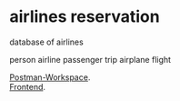 # airlines reservation

database of airlines

person
airline
passenger
trip
airplane
flight

[Postman-Workspace](https://www.postman.com/science-geoscientist-29544415/workspace/airline-reservation).  
[Frontend](https://github.com/AhmedFathy2001/Abo-El-Fotoh-Airlines).
